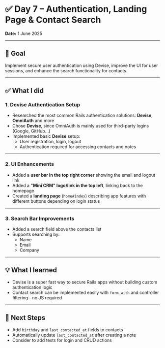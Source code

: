 # ✅ Day 7 – Authentication, Landing Page & Contact Search

**Date:** 1 June 2025

---

## 🎯 Goal

Implement secure user authentication using Devise, improve the UI for user sessions, and enhance the search functionality for contacts.

---

## ✅ What I did

### 1. Devise Authentication Setup

- Researched the most common Rails authentication solutions: **Devise**, **OmniAuth** and more
- Chose **Devise**, since OmniAuth is mainly used for third-party logins (Google, GitHub…)
- Implemented basic **Devise** setup:
  - User registration, login, logout
  - Authentication required for accessing contacts and notes

---

### 2. UI Enhancements

- Added a **user bar in the top right corner** showing the email and logout link
- Added a **"Mini CRM" logo/link in the top left**, linking back to the homepage
- Created a **landing page** (`home#index`) describing app features with different buttons depending on login status

---

### 3. Search Bar Improvements

- Added a search field above the contacts list
- Supports searching by:
  - Name
  - Email
  - Company

---

## 💡 What I learned

- Devise is a super fast way to secure Rails apps without building custom authentication logic
- Contact search can be implemented easily with `form_with` and controller filtering—no JS required

---

## 🔭 Next Steps

- Add `birthday` and `last_contacted_at` fields to contacts
- Automatically update `last_contacted_at` after creating a note
- Consider to add tests for login and CRUD actions
